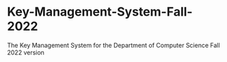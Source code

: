 # Key-Management-System-Fall-2022
The Key Management System for the Department of Computer Science Fall 2022 version
